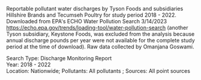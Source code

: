 Reportable pollutant water discharges by Tyson Foods and subsidiaries Hillshire Brands and Tecumseh Poultry for study period 2018 - 2022. Downloaded from EPA's ECHO Water Pollution Search 3/14/2023
https://echo.epa.gov/trends/loading-tool/water-pollution-search 
(another Tyson subsidiary, Keystone Foods, was excluded from the analysis because annual discharge pounds per year were not available for the complete study period at the time of download).
Raw data collected by Omanjana Goswami. 

Search Type: Discharge Monitoring Report  
Year: 2018 - 2022  
Location: Nationwide; 
Pollutants: All pollutants ;
Sources: All point sources
